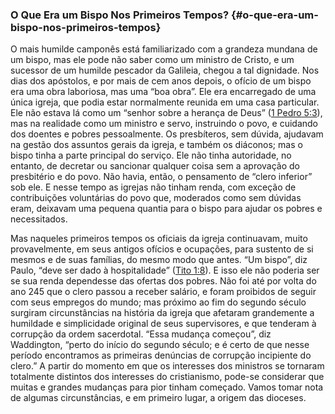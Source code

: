 ### O Que Era um Bispo Nos Primeiros Tempos? {#o-que-era-um-bispo-nos-primeiros-tempos}

O mais humilde camponês está familiarizado com a grandeza mundana de um bispo, mas ele pode não saber como um ministro de Cristo, e um sucessor de um humilde pescador da Galileia, chegou a tal dignidade. Nos dias dos apóstolos, e por mais de cem anos depois, o ofício de um bispo era uma obra laboriosa, mas uma “boa obra”. Ele era encarregado de uma única igreja, que podia estar normalmente reunida em uma casa particular. Ele não estava lá como um “senhor sobre a herança de Deus” ([1 Pedro 5:3](http://bibliaonline.com.br/acf/1pe/5/3)), mas na realidade como um ministro e servo, instruindo o povo, e cuidando dos doentes e pobres pessoalmente. Os presbíteros, sem dúvida, ajudavam na gestão dos assuntos gerais da igreja, e também os diáconos; mas o bispo tinha a parte principal do serviço. Ele não tinha autoridade, no entanto, de decretar ou sancionar qualquer coisa sem a aprovação do presbitério e do povo. Não havia, então, o pensamento de “clero inferior” sob ele. E nesse tempo as igrejas não tinham renda, com exceção de contribuições voluntárias do povo que, moderados como sem dúvidas eram, deixavam uma pequena quantia para o bispo para ajudar os pobres e necessitados.

Mas naqueles primeiros tempos os oficiais da igreja continuavam, muito provavelmente, em seus antigos ofícios e ocupações, para sustento de si mesmos e de suas famílias, do mesmo modo que antes. “Um bispo”, diz Paulo, “deve ser dado à hospitalidade” ([Tito 1:8](http://bibliaonline.com.br/acf/tt/1/8)). E isso ele não poderia ser se sua renda dependesse das ofertas dos pobres. Não foi até por volta do ano 245 que o clero passou a receber salário, e foram proibidos de seguir com seus empregos do mundo; mas próximo ao fim do segundo século surgiram circunstâncias na história da igreja que afetaram grandemente a humildade e simplicidade original de seus supervisores, e que tenderam à corrupção da ordem sacerdotal. “Essa mudança começou”, diz Waddington, “perto do início do segundo século; e é certo de que nesse período encontramos as primeiras denúncias de corrupção incipiente do clero.” A partir do momento em que os interesses dos ministros se tornaram totalmente distintos dos interesses do cristianismo, pode-se considerar que muitas e grandes mudanças para pior tinham começado. Vamos tomar nota de algumas circunstâncias, e em primeiro lugar, a origem das dioceses.